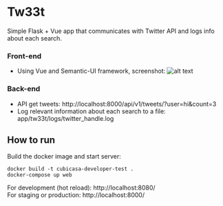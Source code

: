 # Tw33t
Simple Flask + Vue app that communicates with Twitter API and logs info about each search.



### Front-end
- Using Vue and Semantic-UI framework, screenshot:
![alt text](https://user-images.githubusercontent.com/8637738/53783778-9b299e00-3f45-11e9-801b-506397da6e39.png)

### Back-end
- API get tweets: http://localhost:8000/api/v1/tweets/?user=hi&count=3
- Log relevant information about each search to a file: app/tw33t/logs/twitter_handle.log


## How to run

Build the docker image and start server:

```
docker build -t cubicasa-developer-test .
docker-compose up web
```

For development (hot reload): http://localhost:8080/   
For staging or production: http://localhost:8000/ 
